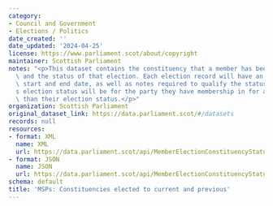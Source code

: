 ```yaml
---
category:
- Council and Government
- Elections / Politics
date_created: ''
date_updated: '2024-04-25'
license: https://www.parliament.scot/about/copyright
maintainer: Scottish Parliament
notes: "<p>This dataset contains the constituency that a member has been elected for,\
  \ and the status of that election. Each election record will have an associated\
  \ start and end date, as well as notes required to qualify the status. The member\u2019\
  s election status will be for the party they have membership in for a period greater\
  \ than their election status.</p>"
organization: Scottish Parliament
original_dataset_link: https://data.parliament.scot/#/datasets
records: null
resources:
- format: XML
  name: XML
  url: https://data.parliament.scot/api/MemberElectionConstituencyStatuses/xml
- format: JSON
  name: JSON
  url: https://data.parliament.scot/api/MemberElectionConstituencyStatuses/json
schema: default
title: 'MSPs: Constituencies elected to current and previous'
---
```

